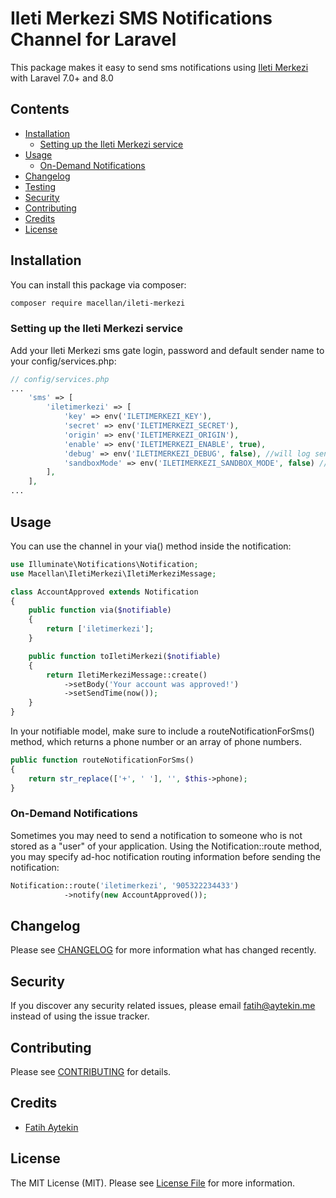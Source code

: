 # Ileti Merkezi SMS Notifications Channel for Laravel

This package makes it easy to send sms notifications using [Ileti Merkezi](https://www.iletimerkezi.com/) with Laravel 7.0+ and 8.0

## Contents

- [Installation](#installation)
    - [Setting up the Ileti Merkezi service](#setting-up-the-Ileti-Merkezi-service)
- [Usage](#usage)
    - [ On-Demand Notifications](#on-demand-notifications)
- [Changelog](#changelog)
- [Testing](#testing)
- [Security](#security)
- [Contributing](#contributing)
- [Credits](#credits)
- [License](#license)


## Installation

You can install this package via composer:

``` bash
composer require macellan/ileti-merkezi
```


### Setting up the Ileti Merkezi service

Add your Ileti Merkezi sms gate login, password and default sender name to your config/services.php:

```php
// config/services.php
...
    'sms' => [ 
        'iletimerkezi' => [
            'key' => env('ILETIMERKEZI_KEY'),
            'secret' => env('ILETIMERKEZI_SECRET'),
            'origin' => env('ILETIMERKEZI_ORIGIN'),
            'enable' => env('ILETIMERKEZI_ENABLE', true),
            'debug' => env('ILETIMERKEZI_DEBUG', false), //will log sending attempts and results
            'sandboxMode' => env('ILETIMERKEZI_SANDBOX_MODE', false) //will not invoke API call
        ],
    ],
...
```


## Usage

You can use the channel in your via() method inside the notification:

```php
use Illuminate\Notifications\Notification;
use Macellan\IletiMerkezi\IletiMerkeziMessage;

class AccountApproved extends Notification
{
    public function via($notifiable)
    {
        return ['iletimerkezi'];
    }

    public function toIletiMerkezi($notifiable)
    {
        return IletiMerkeziMessage::create()
            ->setBody('Your account was approved!')
            ->setSendTime(now());  
    }
}
```

In your notifiable model, make sure to include a routeNotificationForSms() method, which returns a phone number or an array of phone numbers.

```php
public function routeNotificationForSms()
{
    return str_replace(['+', ' '], '', $this->phone);
}
```


### On-Demand Notifications

Sometimes you may need to send a notification to someone who is not stored as a "user" of your application. Using the Notification::route method, you may specify ad-hoc notification routing information before sending the notification:

```php
Notification::route('iletimerkezi', '905322234433')  
            ->notify(new AccountApproved());
```


## Changelog

Please see [CHANGELOG](CHANGELOG.md) for more information what has changed recently.

## Security

If you discover any security related issues, please email fatih@aytekin.me instead of using the issue tracker.

## Contributing

Please see [CONTRIBUTING](CONTRIBUTING.md) for details.

## Credits

- [Fatih Aytekin](https://github.com/faytekin)

## License

The MIT License (MIT). Please see [License File](LICENSE.md) for more information.

